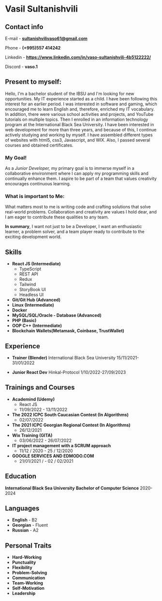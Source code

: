 # Vasil Sultanishvili

## Contact info

E-mail - **sultanishvilivaso61@gmail.com**

Phone - **(+995)557 414242**

Linkedin - **https://www.linkedin.com/in/vaso-sultanishvili-4b5122222/**

Discord - **vaso.1**

## Present to myself:

Hello, I'm a bachelor student of the IBSU and I'm looking for new opportunities.
My IT experience started as a child. I have been following this interest for an earlier period. I was interested in software and gaming, which encouraged me to learn English and, therefore, enriched my IT vocabulary. In addition, there were various school activities and projects, and YouTube tutorials on multiple topics. Then I enrolled in an information technology program at the International Black Sea University. I have been interested in web development for more than three years, and because of this, I continue actively studying and working by myself.
I have assembled different types of websites with html5, css3, Javascript, and WIX. Also, I passed several courses and obtained certificates.

### My Goal!

As a _Junior Developer,_ my primary goal is to immerse myself in a collaborative environment where I can apply my programming skills and continually enhance them. I aspire to be part of a team that values creativity encourages continuous learning.

### What is important to Me:

What matters most to me is writing code and crafting solutions that solve real-world problems. Collaboration and creativity are values I hold dear, and I am eager to contribute these qualities to any team.

**In summary**, I want not just to be a Developer, I want an enthusiastic learner, a problem solver, and a team player ready to contribute to the exciting development world.

## Skills

- **React JS (Intermediate)**
  - TypeScript
  - REST API
  - Redux
  - Tailwind
  - StoryBook UI
  - Headless UI
- **Git/Git Hub (Advanced)**
- **Linux (Intermediate)**
- **Docker**
- **MySQL/SQL/Oracle - Database (Advanced)**
- **PHP (Basic)**
- **OOP C++ (Intermediate)**
- **Blockchain Wallets(Metamask, Coinbase, TrustWallet)**

## Experience

- **Trainer (Blender)**
  International Black Sea University
  15/11/2021-31/01/2022

- **Junior React Dev**
  Hinkal-Protocol
  1/10/2022-27/09/2023

## Trainings and Courses

- **Academind (Udemy)**
  - React JS
  - 11/09/2022 - 13/11/2022
- **The 2022 ICPC South Caucasian Contest (In Algorithms)**
  - 02/07/2022
- **The 2021 ICPC Georgian Regional Contest (In Algorithms)**
  - 26/12/2021
- **Wix Training (GITA)**
  - 03/06/2022 - 26/07/2022
- **IT project management with a SCRUM approach**
  - 11/12 / 2020 - 25 / 12/2020
- **GOOGLE SERVICES AND EDMODO.COM**
  - 21/01/2021 / - 02 / 02/2021

## Education

**International Black Sea University**
**Bachelor of Computer Science**
2020-2024

## Languages

- **English** - B2
- **Georgian** - Fluent
- **Russian** - A2


## Personal Traits
- **Hard-Working**
- **Punctuality**
- **Flexibility**
- **Problem-Solving**
- **Communication** 
- **Team-Working**
- **Self-Motivation**
- **Leadership**